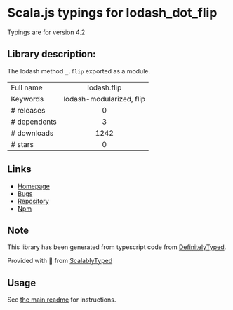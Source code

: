 
# Scala.js typings for lodash_dot_flip

Typings are for version 4.2

## Library description:
The lodash method `_.flip` exported as a module.

|                    |                 |
| ------------------ | :-------------: |
| Full name          | lodash.flip |
| Keywords           | lodash-modularized, flip |
| # releases         | 0 |
| # dependents       | 3 |
| # downloads        | 1242 |
| # stars            | 0 |

## Links
- [Homepage](https://lodash.com/)
- [Bugs](https://github.com/lodash/lodash/issues)
- [Repository](https://github.com/lodash/lodash)
- [Npm](https://www.npmjs.com/package/lodash.flip)
    


## Note
This library has been generated from typescript code from [DefinitelyTyped](https://definitelytyped.org).

Provided with :purple_heart: from [ScalablyTyped](https://github.com/oyvindberg/ScalablyTyped)

## Usage
See [the main readme](../../readme.md) for instructions.



